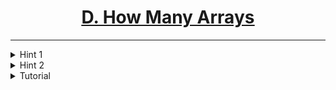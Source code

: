 # <center><u>[D. How Many Arrays](https://www.hackerrank.com/contests/codecode-pec/challenges/how-many-arrays-iswar-charmi)</u></center>
---

<details>
  <summary>Hint 1</summary>
  Rearrange the odd and even indices
</details>
<details>
  <summary>Hint 2</summary>
  Think of the array a[1], a[3], ...a[2 * n - 1], a[2], a[4], ...a[2 * n]. How many such arrays are possible ? The answer to this problem is the answer to the original problem.
</details>
<details>
  <summary>Tutorial</summary>
  The number of n length arrays which are non-decreasing and have elements in the range 1 - m is C(n + m - 1, m - 1). Where C(n, r) is the number of possible combinations of r elements given n elements.
  <details>
    <summary>Why</summary>
    assume that you have n numbers and you wish to group them in m partitions. A partition is allowed to be empty. The ith partition from the left will have all it's elements equal to i. The number of such partitions is the number of ways of inserting m - 1 'bars' among the n numbers. Each bar shall act as a separation between 2 partitions. This can be solved by assuming a total of n + m - 1 elements and selecting m - 1 elements out of them. The selected elements become 'bars' and rest of the n elements act as numbers.
  </details>


  Notice that each non-decreasing array uniquely maps to exactly 1 array satisfying the constraints given in the problem statement. To create such an array, simply reverse the second half of the non-decreasing array and then zip the first half and second half together such that all the elements in the second half occupy all the even indices while the elements of the first half occupy the odd indices.

    Example: [1, 2, 3, 4] will map to [1, 4, 2, 3]
  Therefore the answer to the original problem is the same as finding the answer to the following problem: find the number of arrays such that each has a length n, with elements sorted in non-decreasing order and in the range 1-m. 

  Using this fact we can output the answer for a given pair of n, m as C(2 * n + m - 1, m - 1);

  You will need to precompute factorials to answer each test case in O(1)

</details>
